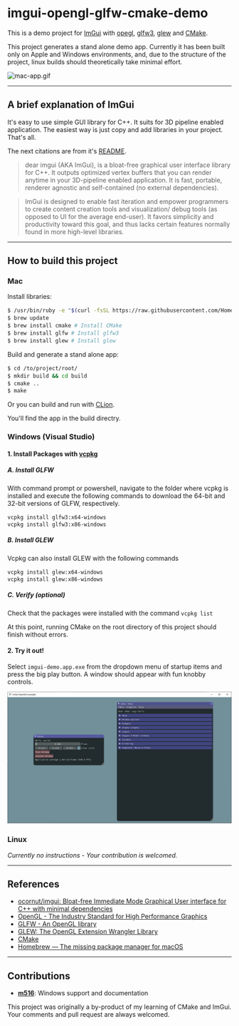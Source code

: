 # imgui-opengl-glfw-cmake-demo

This is a demo project for [ImGui](https://github.com/ocornut/imgui) with [opegl](https://www.opengl.org/), [glfw3](http://www.glfw.org/), [glew](http://glew.sourceforge.net/) and [CMake](https://cmake.org/). 

This project generates a stand alone demo app. Currently it has been built only on Apple and Windows environments, and, due to the structure of the project, linux builds should theoretically take minimal effort.

![mac-app.gif](https://cloud.githubusercontent.com/assets/536954/21741987/a3e00126-d528-11e6-81ce-4a1691e7ac6f.gif)

---------------------

## A brief explanation of ImGui

It's easy to use simple GUI library for C++. It suits for 3D pipeline enabled application. The easiest way is just copy and add libraries in your project. That's all.

The next citations are from it's [README](https://github.com/ocornut/imgui).

> dear imgui (AKA ImGui), is a bloat-free graphical user interface library for C++. It outputs optimized vertex buffers that you can render anytime in your 3D-pipeline enabled application. It is fast, portable, renderer agnostic and self-contained (no external dependencies).
  
> ImGui is designed to enable fast iteration and empower programmers to create content creation tools and visualization/ debug tools (as opposed to UI for the average end-user). It favors simplicity and productivity toward this goal, and thus lacks certain features normally found in more high-level libraries.

-------------------------

## How to build this project

### Mac

Install libraries:

```bash
$ /usr/bin/ruby -e "$(curl -fsSL https://raw.githubusercontent.com/Homebrew/install/master/install)" # Install homebrew
$ brew update
$ brew install cmake # Install CMake
$ brew install glfw # Install glfw3
$ brew install glew # Install glew
``` 

Build and generate a stand alone app:

```bash
$ cd /to/project/root/
$ mkdir build && cd build
$ cmake ..
$ make
```

Or you can build and run with [CLion](https://www.jetbrains.com/clion/).

You'll find the app in the build directry.

### Windows (Visual Studio)

#### 1. Install Packages with [vcpkg](https://aka.ms/vcpkg)
##### A. Install GLFW
With command prompt or powershell, navigate to the folder where vcpkg is installed and execute the following commands to download the 64-bit and 32-bit versions of GLFW, respectively.
```dos
vcpkg install glfw3:x64-windows
vcpkg install glfw3:x86-windows
```
##### B. Install GLEW
Vcpkg can also install GLEW with the following commands
```dos
vcpkg install glew:x64-windows
vcpkg install glew:x86-windows
```
##### C. Verify (optional)
Check that the packages were installed with the command `vcpkg list`

At this point, running CMake on the root directory of this project should finish without errors.

#### 2. Try it out!
Select `imgui-demo.app.exe` from the dropdown menu of startup items and press the big play button. A window should appear with fun knobby controls.

![app-windows](media/demo-windows.png)

### Linux

*Currently no instructions - Your contribution is welcomed.*

-------------------------------

## References

- [ocornut/imgui: Bloat-free Immediate Mode Graphical User interface for C++ with minimal dependencies](https://github.com/ocornut/imgui)
- [OpenGL - The Industry Standard for High Performance Graphics](https://www.opengl.org/)
- [GLFW - An OpenGL library](http://www.glfw.org/)
- [GLEW: The OpenGL Extension Wrangler Library](http://glew.sourceforge.net/)
- [CMake](https://cmake.org/)
- [Homebrew — The missing package manager for macOS](http://brew.sh/)


-------------------------------

## Contributions
* [**m516**](https://github.com/m516): Windows support and documentation

This project was originally a by-product of my learning of CMake and ImGui. Your comments and pull request are always welcomed. 
